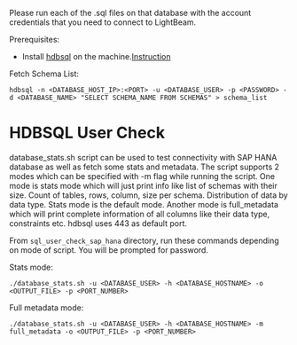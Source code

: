 Please run each of the .sql files on that database with the account credentials that you need to connect to LightBeam.

Prerequisites:
- Install [hdbsql](https://tools.hana.ondemand.com/#hanatools) on the machine.[Instruction](https://developers.sap.com/tutorials/hana-clients-install..html)

Fetch Schema List:
```shell
hdbsql -n <DATABASE_HOST_IP>:<PORT> -u <DATABASE_USER> -p <PASSWORD> -d <DATABASE_NAME> "SELECT SCHEMA_NAME FROM SCHEMAS" > schema_list
```

# HDBSQL User Check

database_stats.sh script can be used to test connectivity with SAP HANA database as well as fetch some stats and metadata. 
The script supports 2 modes which can be specified with -m flag while running the script. One mode is stats mode which 
will just print info like list of schemas with their size. Count of tables, rows, column, size per schema. 
Distribution of data by data type. Stats mode is the default mode. Another mode is full_metadata which will print 
complete information of all columns like their data type, constraints etc. hdbsql uses 443 as default port.

From `sql_user_check_sap_hana` directory, run these commands depending on mode of script. You will be prompted for password.

Stats mode:
```shell
./database_stats.sh -u <DATABASE_USER> -h <DATABASE_HOSTNAME> -o <OUTPUT_FILE> -p <PORT_NUMBER>
```

Full metadata mode:
```shell
./database_stats.sh -u <DATABASE_USER> -h <DATABASE_HOSTNAME> -m full_metadata -o <OUTPUT_FILE> -p <PORT_NUMBER>
```